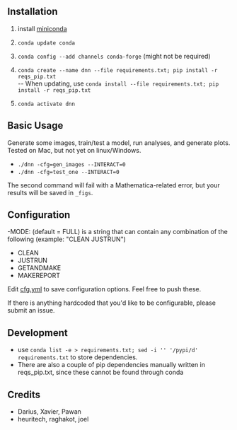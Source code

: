 Installation
-

1. install [miniconda](https://docs.conda.io/en/latest/miniconda.html)

2. `conda update conda`


3. `conda config --add channels conda-forge` (might not be required)

4. `conda create --name dnn --file requirements.txt; pip install -r reqs_pip.txt`  
-- When updating, use `conda install --file requirements.txt; pip install -r reqs_pip.txt`

5. `conda activate dnn`

Basic Usage
-

Generate some images, train/test a model, run analyses, and generate plots. Tested on Mac, but not yet on linux/Windows.

- `./dnn -cfg=gen_images --INTERACT=0`
- `./dnn -cfg=test_one --INTERACT=0`

The second command will fail with a Mathematica-related error, but your results will be saved in `_figs`.

Configuration
-

-MODE: (default = FULL) is a string that can contain any combination of the following (example: "CLEAN JUSTRUN")
- CLEAN
- JUSTRUN
- GETANDMAKE
- MAKEREPORT

Edit [cfg.yml]() to save configuration options. Feel free to push these.

If there is anything hardcoded that you'd like to be configurable, please submit an issue.

Development
- 

- use `conda list -e > requirements.txt; sed -i '' '/pypi/d' requirements.txt` to store dependencies.
- There are also a couple of pip dependencies manually written in reqs_pip.txt, since these cannot be found through conda

Credits
-

- Darius, Xavier, Pawan
- heuritech, raghakot, joel
